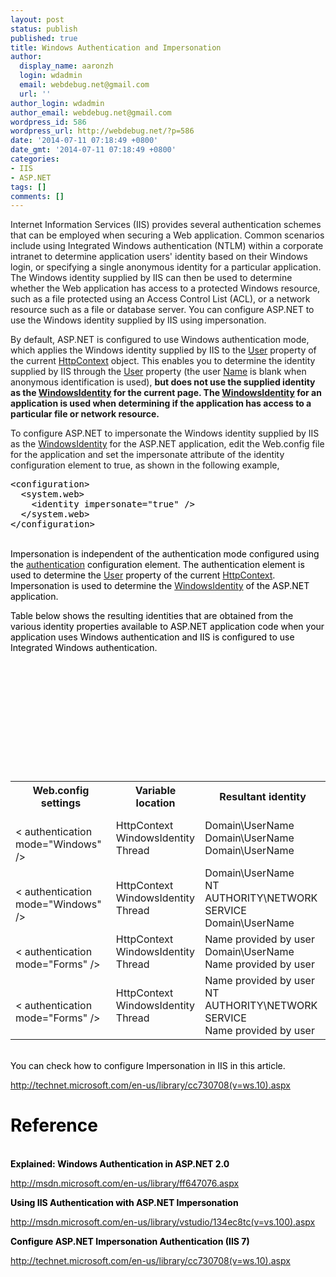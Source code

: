 ```yaml
---
layout: post
status: publish
published: true
title: Windows Authentication and Impersonation
author:
  display_name: aaronzh
  login: wdadmin
  email: webdebug.net@gmail.com
  url: ''
author_login: wdadmin
author_email: webdebug.net@gmail.com
wordpress_id: 586
wordpress_url: http://webdebug.net/?p=586
date: '2014-07-11 07:18:49 +0800'
date_gmt: '2014-07-11 07:18:49 +0800'
categories:
- IIS
- ASP.NET
tags: []
comments: []
---
```

<p>Internet Information Services (IIS) provides several authentication schemes that can be employed when securing a Web application. Common scenarios include using Integrated Windows authentication (NTLM) within a corporate intranet to determine application users' identity based on their Windows login, or specifying a single anonymous identity for a particular application. The Windows identity supplied by IIS can then be used to determine whether the Web application has access to a protected Windows resource, such as a file protected using an Access Control List (ACL), or a network resource such as a file or database server. You can configure ASP.NET to use the Windows identity supplied by IIS using impersonation.</p>
<!--more-->
<p>By default, ASP.NET is configured to use <span class="input">Windows</span> authentication mode, which applies the Windows identity supplied by IIS to the <a href="http://msdn.microsoft.com/en-us/library/vstudio/system.web.httpcontext.user(v=vs.100).aspx">User</a> property of the current <a href="http://msdn.microsoft.com/en-us/library/vstudio/system.web.httpcontext(v=vs.100).aspx">HttpContext</a> object. This enables you to determine the identity supplied by IIS through the <a href="http://msdn.microsoft.com/en-us/library/vstudio/system.web.httpcontext.user(v=vs.100).aspx">User</a> property (the user <a href="http://msdn.microsoft.com/en-us/library/vstudio/system.security.principal.iidentity.name(v=vs.100).aspx">Name</a> is blank when anonymous identification is used), <strong>but does not use the supplied identity as the <a href="http://msdn.microsoft.com/en-us/library/vstudio/system.security.principal.windowsidentity(v=vs.100).aspx">WindowsIdentity</a> for the current page. The <a href="http://msdn.microsoft.com/en-us/library/vstudio/system.security.principal.windowsidentity(v=vs.100).aspx">WindowsIdentity</a> for an application is used when determining if the application has access to a particular file or network resource.</strong></p>
<p>To configure ASP.NET to impersonate the Windows identity supplied by IIS as the <a href="http://msdn.microsoft.com/en-us/library/vstudio/system.security.principal.windowsidentity(v=vs.100).aspx">WindowsIdentity</a> for the ASP.NET application, edit the Web.config file for the application and set the <span class="input">impersonate</span> attribute of the <span class="input">identity</span> configuration element to <span class="input">true</span>, as shown in the following example,</p>
<div id="code-snippet-1" class="codeSnippetContainer">
<div class="codeSnippetContainerCodeContainer">
<div id="CodeSnippetContainerCode_aaac4877-ae04-43bb-97d7-7fa2d7264e51" class="codeSnippetContainerCode" dir="ltr">
<div style="color: black;">
<pre>&lt;configuration&gt;
  &lt;system.web&gt;
    &lt;identity impersonate=&quot;true&quot; /&gt;
  &lt;/system.web&gt;
&lt;/configuration&gt;
</pre><br />
Impersonation is independent of the authentication <span class="input">mode</span> configured using the <a href="http://msdn.microsoft.com/en-us/library/vstudio/532aee0e(v=vs.100).aspx">authentication</a> configuration element. The authentication element is used to determine the <a href="http://msdn.microsoft.com/en-us/library/vstudio/system.web.httpcontext.user(v=vs.100).aspx">User</a> property of the current <a href="http://msdn.microsoft.com/en-us/library/vstudio/system.web.httpcontext(v=vs.100).aspx">HttpContext</a>. Impersonation is used to determine the <a href="http://msdn.microsoft.com/en-us/library/vstudio/system.security.principal.windowsidentity(v=vs.100).aspx">WindowsIdentity</a> of the ASP.NET application.</p>
<p>Table below shows the resulting identities that are obtained from the various identity properties available to ASP.NET application code when your application uses Windows authentication and IIS is configured to use Integrated Windows authentication.</p>
<table class="table">
<tbody>
<tr>
<th>Web.config settings</th></p>
<th>Variable location</th></p>
<th>Resultant identity</th><br />
</tr></p>
<tr>
<td><identity impersonate="true"/><br />
< authentication mode="Windows" /></td></p>
<td>HttpContext<br />
WindowsIdentity<br />
Thread</td></p>
<td>Domain\UserName<br />
Domain\UserName<br />
Domain\UserName</td><br />
</tr></p>
<tr>
<td><identity impersonate="false"/><br />
< authentication mode="Windows" /></td></p>
<td>HttpContext<br />
WindowsIdentity<br />
Thread</td></p>
<td>Domain\UserName<br />
NT AUTHORITY\NETWORK SERVICE<br />
Domain\UserName</td><br />
</tr></p>
<tr>
<td><identity impersonate="true"/><br />
< authentication mode="Forms" /></td></p>
<td>HttpContext<br />
WindowsIdentity<br />
Thread</td></p>
<td>Name provided by user<br />
Domain\UserName<br />
Name provided by user</td><br />
</tr></p>
<tr>
<td><identity impersonate="false"/><br />
< authentication mode="Forms" /></td></p>
<td>HttpContext<br />
WindowsIdentity<br />
Thread</td></p>
<td>Name provided by user<br />
NT AUTHORITY\NETWORK SERVICE<br />
Name provided by user</td><br />
</tr><br />
</tbody><br />
</table><br />
You can check how to configure Impersonation in IIS in this article.</p>
<p><a href="http://technet.microsoft.com/en-us/library/cc730708(v=ws.10).aspx" target="_blank">http://technet.microsoft.com/en-us/library/cc730708(v=ws.10).aspx</a></p>
<h1></h1></p>
<h1>Reference</h1><br />
<strong>Explained: Windows Authentication in ASP.NET 2.0</strong></p>
<p><a href="Explained:%20Windows Authentication in ASP.NET 2.0" target="_blank">http://msdn.microsoft.com/en-us/library/ff647076.aspx</a></p>
<p><strong>Using IIS Authentication with ASP.NET Impersonation</strong></p>
<p><a href="http://msdn.microsoft.com/en-us/library/vstudio/134ec8tc(v=vs.100).aspx" target="_blank">http://msdn.microsoft.com/en-us/library/vstudio/134ec8tc(v=vs.100).aspx</a></p>
<p><strong>Configure ASP.NET Impersonation Authentication (IIS 7)</strong></p>
<p><a href="http://technet.microsoft.com/en-us/library/cc730708(v=ws.10).aspx" target="_blank">http://technet.microsoft.com/en-us/library/cc730708(v=ws.10).aspx</a></p>
<p></div><br />
</div><br />
</div><br />
</div></p>

